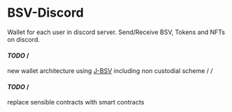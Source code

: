 # BSV-Discord
Wallet for each user in discord server. Send/Receive BSV, Tokens and NFTs on discord.


#### *TODO* /
new wallet architecture using [J-BSV](https://github.com/yfbsei/J-BSV "J-BSV") including non custodial scheme
/
/
#### *TODO* /
replace sensible contracts with smart contracts
